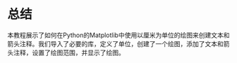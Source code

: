 # 总结

本教程展示了如何在Python的Matplotlib中使用以厘米为单位的绘图来创建文本和箭头注释。我们导入了必要的库，定义了单位，创建了一个绘图，添加了文本和箭头注释，设置了绘图范围，并显示了绘图。
